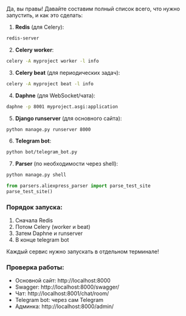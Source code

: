 





Да, вы правы! Давайте составим полный список всего, что нужно запустить, и как это сделать:

1. **Redis** (для Celery):
```bash
redis-server
```


2. **Celery worker**:
```bash
celery -A myproject worker -l info
```


3. **Celery beat** (для периодических задач):
```bash
celery -A myproject beat -l info
```


4. **Daphne** (для WebSocket/чата):
```bash
daphne -p 8001 myproject.asgi:application
```


5. **Django runserver** (для основного сайта):
```bash
python manage.py runserver 8000
```


6. **Telegram bot**:
```bash
python bot/telegram_bot.py
```


7. **Parser** (по необходимости через shell):
```bash
python manage.py shell
```
```python
from parsers.aliexpress_parser import parse_test_site
parse_test_site()
```


### Порядок запуска:
1. Сначала Redis
2. Потом Celery (worker и beat)
3. Затем Daphne и runserver
4. В конце telegram bot

Каждый сервис нужно запускать в отдельном терминале!

### Проверка работы:
- Основной сайт: http://localhost:8000
- Swagger: http://localhost:8000/swagger/
- Чат: http://localhost:8001/chat/room/
- Telegram bot: через сам Telegram
- Админка: http://localhost:8000/admin/
